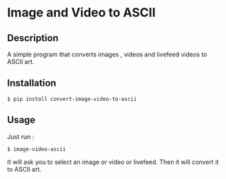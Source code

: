# Image and Video to ASCII

## Description
A simple program that converts images , videos and livefeed videos to ASCII art.

## Installation
```
$ pip install convert-image-video-to-ascii
```

## Usage
Just run :
```
$ image-video-ascii
```

It will ask you to select an image or video or livefeed. Then it will convert it to ASCII art.